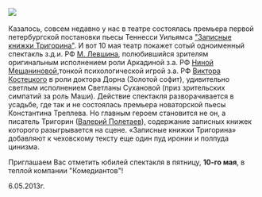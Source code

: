 [
![](..\..\press\20-letnim-komediantam-mnogaya-leta\image-02.jpg)
][0]


Казалось, совсем недавно у нас в театре состоялась премьера первой петербургской постановки пьесы Теннесси Уильямса ["Записные книжки Тригорина"][0]. И вот 10 мая театр покажет сотый одноименный спектакль з.д.и. РФ [М. Левшина][1], полюбившийся зрителям оригинальным исполнением роли Аркадиной з.а. РФ [Ниной Мещаниновой][2],тонкой психологической игрой з.а. РФ [Виктора Костецкого][3] в роли доктора Дорна (Золотой софит), удивительно светлым исполнением Светланы Сухановой (приз зрительских симпатий за роль Маши). Действие спектакля разворачивается в усадьбе, где так и не состоялась премьера новаторской пьесы Константина Треплева. Но главным героем становится не он, а писатель Тригорин ([Валерий Полетаев][4]), содержание записных книжек которого разыгрывается на сцене. «Записные книжки Тригорина» добавляют к чеховскому тексту еще один пуд иронии и полпуда цинизма.


Приглашаем Вас отметить юбилей спектакля в пятницу, **10-го мая**, в теплой компании "Комедиантов"!


6.05.2013г.

[0]: ../../performance/zapisnye-knizhki-trigorina "Записные книжки Тригорина"
[1]: ../../person/mikhail-levshin "Михаил Левшин"
[2]: ../../person/nina-meschaninova "Нина Мещанинова"
[3]: ../../person/viktor-kostetskii "Виктор Костецкий"
[4]: ../../person/valerii-poletaev "Валерий Полетаев"